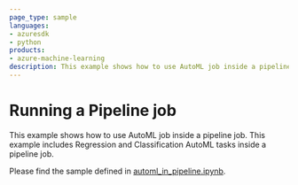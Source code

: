 ```yaml
---
page_type: sample
languages:
- azuresdk
- python
products:
- azure-machine-learning
description: This example shows how to use AutoML job inside a pipeline job.
---
```


# Running a Pipeline job
This example shows how to use AutoML job inside a pipeline job. This example includes Regression and Classification AutoML tasks inside a pipeline job. 

Please find the sample defined in [automl_in_pipeline.ipynb](automl_in_pipeline.ipynb).